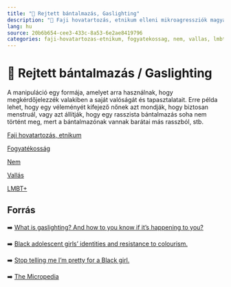 ```yaml
---
title: "🚫 Rejtett bántalmazás, Gaslighting"
description: "🚫 Faji hovatartozás, etnikum elleni mikroagressziók magyarázata, háttere, javaslatok."
lang: hu
source: 20b6b654-cee3-433c-8a53-6e2ae8419796
categories: faji-hovatartozas-etnikum, fogyatekossag, nem, vallas, lmbt
---
```


<div class="wiki-content agression-title">

# 🚫 Rejtett bántalmazás / Gaslighting

A manipuláció egy formája, amelyet arra használnak, hogy megkérdőjelezzék valakiben a saját valóságát és tapasztalatait. Erre példa lehet, hogy egy véleményét kifejező nőnek azt mondják, hogy biztosan menstruál, vagy azt állítják, hogy egy rasszista bántalmazás soha nem történt meg, mert a bántalmazónak vannak barátai más rasszból, stb.


<div class="categories">

[Faji hovatartozás, etnikum](/#/entry?id=faji-hovatartozas-etnikum)

[Fogyatékosság](/#/entry?id=fogyatekossag)

[Nem](/#/entry?id=nem)

[Vallás](/#/entry?id=vallas)

[LMBT+](/#/entry?id=lmbt)

</div>

## Forrás

➡️ [What is gaslighting? And how to you know if it’s happening to you?](https://www.nbcnews.com/better/health/what-gaslighting-how-do-you-know-if-it-s-happening-ncna890866)

➡️ [Black adolescent girls’ identities and resistance to colourism.](https://journals.sagepub.com/doi/abs/10.1177/07435584211028218)

➡️ [Stop telling me I’m pretty for a Black girl.](http://www.mtv.com/news/2862057/stop-telling-me-im-pretty-for-a-black-girl/)

➡️ [The Micropedia](https://www.themicropedia.org/)


</div>